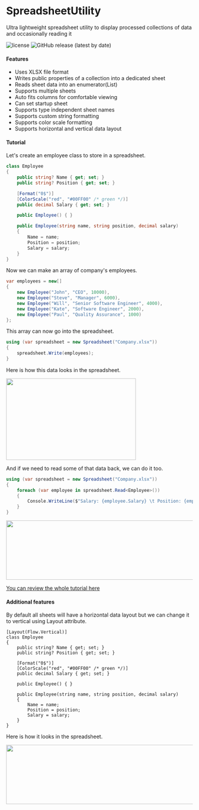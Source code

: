 # SpreadsheetUtility
Ultra lightweight spreadsheet utility to display processed collections of data and occasionally reading it

![license](https://img.shields.io/github/license/planktomas/spreadsheetutility.svg)
![GitHub release (latest by date)](https://img.shields.io/github/v/release/planktomas/spreadsheetutility)

#### Features
+ Uses XLSX file format
+ Writes public properties of a collection into a dedicated sheet
+ Reads sheet data into an enumerator(List)
+ Supports multiple sheets
+ Auto fits columns for comfortable viewing
+ Can set startup sheet
+ Supports type independent sheet names
+ Supports custom string formatting
+ Supports color scale formatting
+ Supports horizontal and vertical data layout

#### Tutorial

Let's create an employee class to store in a spreadsheet.

```cs
class Employee
{
    public string? Name { get; set; }
    public string? Position { get; set; }

    [Format("0$")]
    [ColorScale("red", "#00FF00" /* green */)]
    public decimal Salary { get; set; }

    public Employee() { }

    public Employee(string name, string position, decimal salary)
    {
        Name = name;
        Position = position;
        Salary = salary;
    }
}
```

Now we can make an array of company's employees.

```cs
var employees = new[]
{
    new Employee("John", "CEO", 10000),
    new Employee("Steve", "Manager", 6000),
    new Employee("Will", "Senior Software Engineer", 4000),
    new Employee("Kate", "Software Engineer", 2000),
    new Employee("Paul", "Quality Assurance", 1000)
};
```

This array can now go into the spreadsheet.

```cs
using (var spreadsheet = new Spreadsheet("Company.xlsx"))
{
    spreadsheet.Write(employees);
}
```

Here is how this data looks in the spreadsheet.

<img src="https://github.com/Planktomas/SpreadsheetUtility/assets/94010480/155379da-b753-4069-a057-4022192345e5.png" width="350" height="220" />

And if we need to read some of that data back, we can do it too.

```cs
using (var spreadsheet = new Spreadsheet("Company.xlsx"))
{
    foreach (var employee in spreadsheet.Read<Employee>())
    {
        Console.WriteLine($"Salary: {employee.Salary} \t Position: {employee.Position}");
    }
}
```

<img src="https://github.com/Planktomas/SpreadsheetUtility/assets/94010480/5354153c-b40e-436d-9619-9652f3082cc0.png" width="520" height="160" />

[You can review the whole tutorial here](https://github.com/Planktomas/SpreadsheetUtility/blob/main/Tutorial/Program.cs)

#### Additional features

By default all sheets will have a horizontal data layout but we can change it to vertical using Layout attribute.

```
[Layout(Flow.Vertical)]
class Employee
{
    public string? Name { get; set; }
    public string? Position { get; set; }

    [Format("0$")]
    [ColorScale("red", "#00FF00" /* green */)]
    public decimal Salary { get; set; }

    public Employee() { }

    public Employee(string name, string position, decimal salary)
    {
        Name = name;
        Position = position;
        Salary = salary;
    }
}
```

Here is how it looks in the spreadsheet.

<img src="https://github.com/Planktomas/SpreadsheetUtility/assets/94010480/7aff29ad-88f5-413e-8be6-bb6d73773327.png" width="700" height="160" />
